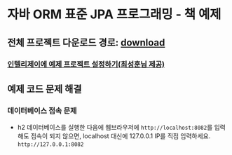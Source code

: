# 자바 ORM 표준 JPA 프로그래밍 - 책 예제

## 전체 프로젝트 다운로드 경로: [download](https://github.com/holyeye/jpabook/archive/master.zip)

### [인텔리제이에 예제 프로젝트 설정하기(최성훈님 제공)](https://medium.com/@oopchoi/jpa-%ED%94%84%EB%A1%9C%EA%B7%B8%EB%9E%98%EB%B0%8D-fc443b647ec8)

## 예제 코드 문제 해결

### 데이터베이스 접속 문제

- h2 데이터베이스를 실행한 다음에 웹브라우저에 `http://localhost:8082`를 입력해도 접속이 되지 않으면, localhost 대신에 127.0.0.1 IP를 직접 입력하세요. `http://127.0.0.1:8082`

